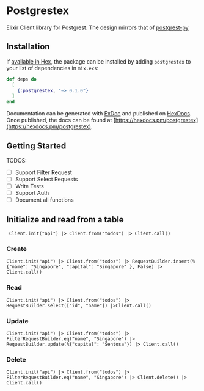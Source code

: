 # Postgrestex

Elixir Client library for Postgrest. The design mirrors that of [postgrest-py](https://github.com/supabase/postgrest-py)

## Installation

If [available in Hex](https://hex.pm/docs/publish), the package can be installed
by adding `postgrestex` to your list of dependencies in `mix.exs`:

```elixir
def deps do
  [
    {:postgrestex, "~> 0.1.0"}
  ]
end
```


Documentation can be generated with [ExDoc](https://github.com/elixir-lang/ex_doc)
and published on [HexDocs](https://hexdocs.pm). Once published, the docs can
be found at [https://hexdocs.pm/postgrestex](https://hexdocs.pm/postgrestex).

## Getting Started


TODOS:
- [ ] Support Filter Request
- [ ] Support Select Requests
- [ ] Write Tests
- [ ] Support Auth
- [ ] Document all functions

## Initialize and read from a table
```
 Client.init("api") |> Client.from("todos") |> Client.call()
```

### Create
```
Client.init("api") |> Client.from("todos") |> RequestBuilder.insert(%{"name": "Singapore", "capital": "Singapore" }, False) |> Client.call()
```

### Read
```
Client.init("api") |> Client.from("todos") |> RequestBuilder.select(["id", "name"]) |>Client.call()
```

### Update
```
Client.init("api") |> Client.from("todos") |> FilterRequestBuilder.eq("name", "Singapore") |> RequestBuilder.update(%{"capital": "Sentosa"}) |> Client.call()
```

### Delete
```
Client.init("api") |> Client.from("todos") |> FilterRequestBuilder.eq("name", "Singapore") |> Client.delete() |> Client.call()
```


